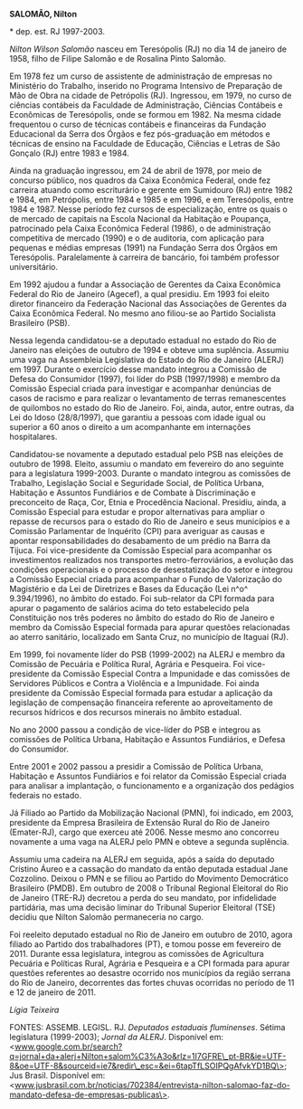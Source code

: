 **SALOMÃO, Nilton**

\* dep. est. RJ 1997-2003.

*Nilton Wilson Salomão* nasceu em Teresópolis (RJ) no dia 14 de janeiro
de 1958, filho de Filipe Salomão e de Rosalina Pinto Salomão.

Em 1978 fez um curso de assistente de administração de empresas no
Ministério do Trabalho, inserido no Programa Intensivo de Preparação de
Mão de Obra na cidade de Petrópolis (RJ). Ingressou, em 1979, no curso
de ciências contábeis da Faculdade de Administração, Ciências Contábeis
e Econômicas de Teresópolis, onde se formou em 1982. Na mesma cidade
frequentou o curso de técnicas contábeis e financeiras da Fundação
Educacional da Serra dos Órgãos e fez pós-graduação em métodos e
técnicas de ensino na Faculdade de Educação, Ciências e Letras de São
Gonçalo (RJ) entre 1983 e 1984.

Ainda na graduação ingressou, em 24 de abril de 1978, por meio de
concurso público, nos quadros da Caixa Econômica Federal, onde fez
carreira atuando como escriturário e gerente em Sumidouro (RJ) entre
1982 e 1984, em Petrópolis, entre 1984 e 1985 e em 1996, e em
Teresópolis, entre 1984 e 1987. Nesse período fez cursos de
especialização, entre os quais o de mercado de capitais na Escola
Nacional da Habitação e Poupança, patrocinado pela Caixa Econômica
Federal (1986), o de administração competitiva de mercado (1990) e o de
auditoria, com aplicação para pequenas e médias empresas (1991) na
Fundação Serra dos Órgãos em Teresópolis. Paralelamente à carreira de
bancário, foi também professor universitário.

Em 1992 ajudou a fundar a Associação de Gerentes da Caixa Econômica
Federal do Rio de Janeiro (Agecef), a qual presidiu. Em 1993 foi eleito
diretor financeiro da Federação Nacional das Associações de Gerentes da
Caixa Econômica Federal. No mesmo ano filiou-se ao Partido Socialista
Brasileiro (PSB).

Nessa legenda candidatou-se a deputado estadual no estado do Rio de
Janeiro nas eleições de outubro de 1994 e obteve uma suplência. Assumiu
uma vaga na Assembleia Legislativa do Estado do Rio de Janeiro (ALERJ)
em 1997. Durante o exercício desse mandato integrou a Comissão de Defesa
do Consumidor (1997), foi líder do PSB (1997/1998) e membro da Comissão
Especial criada para investigar e acompanhar denúncias de casos de
racismo e para realizar o levantamento de terras remanescentes de
quilombos no estado do Rio de Janeiro. Foi, ainda, autor, entre outras,
da Lei do Idoso (28/8/1997), que garantiu a pessoas com idade igual ou
superior a 60 anos o direito a um acompanhante em internações
hospitalares.

Candidatou-se novamente a deputado estadual pelo PSB nas eleições de
outubro de 1998. Eleito, assumiu o mandato em fevereiro do ano seguinte
para a legislatura 1999-2003. Durante o mandato integrou as comissões de
Trabalho, Legislação Social e Seguridade Social, de Política Urbana,
Habitação e Assuntos Fundiários e de Combate à Discriminação e
preconceito de Raça, Cor, Etnia e Procedência Nacional. Presidiu, ainda,
a Comissão Especial para estudar e propor alternativas para ampliar o
repasse de recursos para o estado do Rio de Janeiro e seus municípios e
a Comissão Parlamentar de Inquérito (CPI) para averiguar as causas e
apontar responsabilidades do desabamento de um prédio na Barra da
Tijuca. Foi vice-presidente da Comissão Especial para acompanhar os
investimentos realizados nos transportes metro-ferroviários, a evolução
das condições operacionais e o processo de desestatização do setor e
integrou a Comissão Especial criada para acompanhar o Fundo de
Valorização do Magistério e da Lei de Diretrizes e Bases da Educação
(Lei n^o^ 9.394/1996), no âmbito do estado. Foi sub-relator da CPI
formada para apurar o pagamento de salários acima do teto estabelecido
pela Constituição nos três poderes no âmbito do estado do Rio de Janeiro
e membro da Comissão Especial formada para apurar questões relacionadas
ao aterro sanitário, localizado em Santa Cruz, no município de Itaguaí
(RJ).

Em 1999, foi novamente líder do PSB (1999-2002) na ALERJ e membro da
Comissão de Pecuária e Política Rural, Agrária e Pesqueira. Foi
vice-presidente da Comissão Especial Contra a Impunidade e das comissões
de Servidores Públicos e Contra a Violência e a Impunidade. Foi ainda
presidente da Comissão Especial formada para estudar a aplicação da
legislação de compensação financeira referente ao aproveitamento de
recursos hídricos e dos recursos minerais no âmbito estadual.

No ano 2000 passou a condição de vice-líder do PSB e integrou as
comissões de Política Urbana, Habitação e Assuntos Fundiários, e Defesa
do Consumidor.

Entre 2001 e 2002 passou a presidir a Comissão de Política Urbana,
Habitação e Assuntos Fundiários e foi relator da Comissão Especial
criada para analisar a implantação, o funcionamento e a organização dos
pedágios federais no estado.

Já Filiado ao Partido da Mobilização Nacional (PMN), foi indicado, em
2003, presidente da Empresa Brasileira de Extensão Rural do Rio de
Janeiro (Emater-RJ), cargo que exerceu até 2006. Nesse mesmo ano
concorreu novamente a uma vaga na ALERJ pelo PMN e obteve a segunda
suplência.

Assumiu uma cadeira na ALERJ em seguida, após a saída do deputado
Cristino Áureo e a cassação do mandato da então deputada estadual Jane
Cozzolino. Deixou o PMN e se filiou ao Partido do Movimento Democrático
Brasileiro (PMDB). Em outubro de 2008 o Tribunal Regional Eleitoral do
Rio de Janeiro (TRE-RJ) decretou a perda do seu mandato, por
infidelidade partidária, mas uma decisão liminar do Tribunal Superior
Eleitoral (TSE) decidiu que Nilton Salomão permaneceria no cargo.

Foi reeleito deputado estadual no Rio de Janeiro em outubro de 2010,
agora filiado ao Partido dos trabalhadores (PT), e tomou posse em
fevereiro de 2011. Durante essa legislatura, integrou as comissões de
Agricultura Pecuária e Políticas Rural, Agrária e Pesqueira e a CPI
formada para apurar questões referentes ao desastre ocorrido nos
municípios da região serrana do Rio de Janeiro, decorrentes das fortes
chuvas ocorridas no período de 11 e 12 de janeiro de 2011.

*Lígia Teixeira*

FONTES: ASSEMB. LEGISL. RJ. *Deputados estaduais fluminenses*. Sétima
legislatura (1999-2003); *Jornal da ALERJ*. Disponível em:
\<www.google.com.br/search?q=jornal+da+alerj+Nilton+salom%C3%A3o&rlz=1I7GFRE\_pt-BR&ie=UTF-8&oe=UTF-8&sourceid=ie7&redir\_esc=&ei=6tapTfLSOIPQgAfvkYD1BQ\>;
Jus Brasil. Disponível em:
\<www.jusbrasil.com.br/noticias/702384/entrevista-nilton-salomao-faz-do-mandato-defesa-de-empresas-publicas\>.
